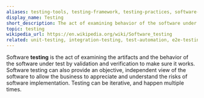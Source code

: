 ```yaml
---
aliases: testing-tools, testing-framework, testing-practices, software-testing, test
display_name: Testing
short_description: The act of examining behavior of the software under test to eliminate bugs and ship with more confidence.
topic: testing
wikipedia_url: https://en.wikipedia.org/wiki/Software_testing
related: unit-testing, integration-testing, test-automation, e2e-testing, fuzzing, smoke-tests, mutation-testing, rspec, regression-testing, xunit
---
```

Software **testing** is the act of examining the artifacts and the behavior of the software under test by validation and verification to make sure it works. Software testing can also provide an objective, independent view of the software to allow the business to appreciate and understand the risks of software implementation. Testing can be iterative, and happen multiple times.
